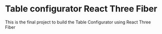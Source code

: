 # Table configurator React Three Fiber

This is the final project to build the Table Configurator using React Three Fiber



